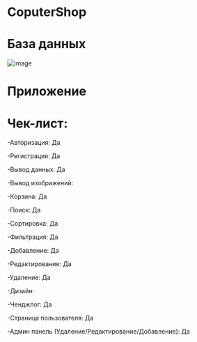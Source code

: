 # CoputerShop



# База данных

![image](https://github.com/user-attachments/assets/a026e431-2eba-4683-bde4-8868b8093bc6)

# Приложение

# Чек-лист:

-Авторизация: Да

-Регистрация: Да

-Вывод данных: Да

-Вывод изображений: 

-Корзина: Да

-Поиск: Да

-Сортировка: Да

-Фильтрация: Да

-Добавление: Да

-Редактирование: Да

-Удаление: Да

-Дизайн: 

-Ченджлог: Да

-Страница пользователя: Да

-Админ панель (Удаление/Редактирование/Добавление): Да
